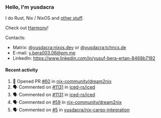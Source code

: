 ### Hello, I'm yusdacra

I do Rust, Nix / NixOS and [other stuff](https://yusdacra.gitlab.io/about).

Check out [Harmony](https://github.com/harmony-development)!

Contacts:
- Matrix: [@yusdacra:nixos.dev](https://matrix.to/#/@yusdacra:nixos.dev) or [@yusdacra:tchncs.de](https://matrix.to/#/@yusdacra:tchncs.de)
- E-mail: y.bera003.06@pm.me
- LinkedIn: https://www.linkedin.com/in/yusuf-bera-ertan-8468b7192

#### Recent activity

<!--START_SECTION:activity-->
1. 💪 Opened PR [#60](https://github.com/nix-community/dream2nix/pull/60) in [nix-community/dream2nix](https://github.com/nix-community/dream2nix)
2. 🗣 Commented on [#1131](https://github.com/iced-rs/iced/issues/1131) in [iced-rs/iced](https://github.com/iced-rs/iced)
3. 🗣 Commented on [#1131](https://github.com/iced-rs/iced/issues/1131) in [iced-rs/iced](https://github.com/iced-rs/iced)
4. 🗣 Commented on [#59](https://github.com/nix-community/dream2nix/issues/59) in [nix-community/dream2nix](https://github.com/nix-community/dream2nix)
5. 🗣 Commented on [#5](https://github.com/yusdacra/nix-cargo-integration/issues/5) in [yusdacra/nix-cargo-integration](https://github.com/yusdacra/nix-cargo-integration)
<!--END_SECTION:activity-->
